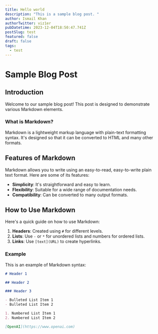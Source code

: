 ```yaml
---
title: Hello world
description: "This is a sample blog post. "
author: Ismail Khan
authorTwitter: viz1er
pubDatetime: 2023-12-04T18:50:47.741Z
postSlug: test
featured: false
draft: false
tags:
  - test
---
```


# Sample Blog Post

## Introduction

Welcome to our sample blog post! This post is designed to demonstrate various Markdown elements.

### What is Markdown?

Markdown is a lightweight markup language with plain-text formatting syntax. It's designed so that it can be converted to HTML and many other formats.

## Features of Markdown

Markdown allows you to write using an easy-to-read, easy-to-write plain text format. Here are some of its features:

- **Simplicity**: It's straightforward and easy to learn.
- **Flexibility**: Suitable for a wide range of documentation needs.
- **Compatibility**: Can be converted to many output formats.

## How to Use Markdown

Here's a quick guide on how to use Markdown:

1. **Headers**: Created using `#` for different levels.
2. **Lists**: Use `-` or `*` for unordered lists and numbers for ordered lists.
3. **Links**: Use `[text](URL)` to create hyperlinks.

### Example

This is an example of Markdown syntax:

```markdown
# Header 1

## Header 2

### Header 3

- Bulleted List Item 1
- Bulleted List Item 2

1. Numbered List Item 1
2. Numbered List Item 2

[OpenAI](https://www.openai.com)
```
